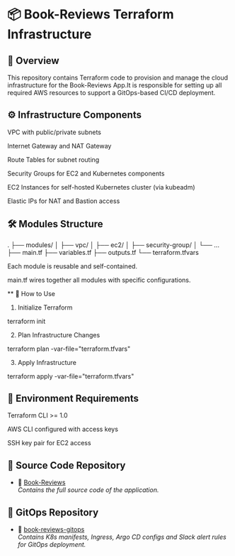 # 📦 Book-Reviews Terraform Infrastructure

## 📌 Overview

This repository contains Terraform code to provision and manage the cloud infrastructure for the Book-Reviews App.It is responsible for setting up all required AWS resources to support a GitOps-based CI/CD deployment.

## ⚙️ Infrastructure Components

VPC with public/private subnets

Internet Gateway and NAT Gateway

Route Tables for subnet routing

Security Groups for EC2 and Kubernetes components

EC2 Instances for self-hosted Kubernetes cluster (via kubeadm)

Elastic IPs for NAT and Bastion access


## 🛠️ Modules Structure

.
├── modules/
│   ├── vpc/
│   ├── ec2/
│   ├── security-group/
│   └── ...
├── main.tf
├── variables.tf
├── outputs.tf
└── terraform.tfvars

Each module is reusable and self-contained.

main.tf wires together all modules with specific configurations.

** 🚀 How to Use

1. Initialize Terraform

terraform init

2. Plan Infrastructure Changes

terraform plan -var-file="terraform.tfvars"

3. Apply Infrastructure

terraform apply -var-file="terraform.tfvars"

## 💪 Environment Requirements

Terraform CLI >= 1.0

AWS CLI configured with access keys

SSH key pair for EC2 access


## 🔗 Source Code Repository
- 📁 [Book-Reviews](https://github.com/nnhaiNam/Book-Reviews.git)  
    _Contains the full source code of the application._
  

## 🔗 GitOps Repository
- 📁 [book-reviews-gitops](https://github.com/nnhaiNam/book-reviews-gitops.git)  
    _Contains K8s manifests, Ingress, Argo CD configs and Slack alert rules for GitOps deployment._


